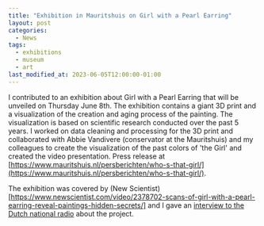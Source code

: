 ```yaml
---
title: "Exhibition in Mauritshuis on Girl with a Pearl Earring"
layout: post
categories:
  - News
tags:
  - exhibitions
  - museum
  - art
last_modified_at: 2023-06-05T12:00:00-01:00
---
```

I contributed to an exhibition about Girl with a Pearl Earring that will be unveiled on Thursday June 8th. The exhibition contains a giant 3D print and a visualization of the creation and aging process of the painting. The visualization is based on scientific research conducted over the past 5 years. I worked on data cleaning and processing for the 3D print and collaborated with Abbie Vandivere (conservator at the Mauritshuis) and my colleagues to create the visualization of the past colors of 'the Girl' and created the video presentation. Press release at [https://www.mauritshuis.nl/persberichten/who-s-that-girl/](https://www.mauritshuis.nl/persberichten/who-s-that-girl/).

The exhibition was covered by (New Scientist)[https://www.newscientist.com/video/2378702-scans-of-girl-with-a-pearl-earring-reveal-paintings-hidden-secrets/] and I gave an [interview to the Dutch national radio](https://www.nporadio1.nl/fragmenten/de-nacht-van/bec6bff7-fb06-4bb2-b001-d1af2fcbfd25/2023-06-19-het-meisje-met-de-parel-hoe-zag-ze-er-zon-300-jaar-geleden-uit) about the project.